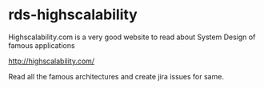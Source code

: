 # rds-highscalability
Highscalability.com is a very good website to read about System Design of famous applications

http://highscalability.com/

Read all the famous architectures and create jira issues for same.
